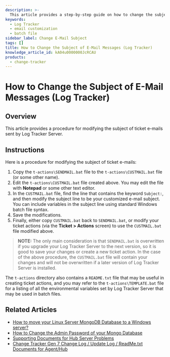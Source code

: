 ```yaml
---
description: >-
  This article provides a step-by-step guide on how to change the subject of e-mail messages sent by Log Tracker.
keywords:
  - Log Tracker
  - email customization
  - batch file
sidebar_label: Change E-Mail Subject
tags: []
title: How to Change the Subject of E-Mail Messages (Log Tracker)
knowledge_article_id: kA04u0000000JcRCAU
products:
  - change-tracker
---
```


# How to Change the Subject of E-Mail Messages (Log Tracker)

## Overview

This article provides a procedure for modifying the subject of ticket e-mails sent by Log Tracker Server.

## Instructions

Here is a procedure for modifying the subject of ticket e-mails:

1. Copy the `t-actions\SENDMAIL.bat` file to the `t-actions\CUSTMAIL.bat` file (or some other name).
2. Edit the `t-actions\CUSTMAIL.bat` file created above. You may edit the file with **Notepad** or some other text editor.
3. In the `CUSTMAIL.bat` file, find the line that contains the keyword `Subject:`, and then modify the subject line to be your customized e-mail subject. You can include variables in the subject line using standard Windows batch file syntax.
4. Save the modifications.
5. Finally, either copy `CUSTMAIL.bat` back to `SENDMAIL.bat`, or modify your ticket actions (via the **Ticket > Actions** screen) to use the `CUSTMAIL.bat` file modified above.

> **NOTE:** The only main consideration is that `SENDMAIL.bat` is overwritten if you upgrade your Log Tracker Server to the next version, so it is good to save your changes or create a new ticket action. In the case of the above procedure, the `CUSTMAIL.bat` file will contain your changes and will not be overwritten if a later version of Log Tracker Server is installed.

The `t-actions` directory also contains a `README.txt` file that may be useful in creating ticket actions, and you may refer to the `t-actions\TEMPLATE.bat` file for a listing of all the environmental variables set by Log Tracker Server that may be used in batch files.

## Related Articles

- [How to move your Linux Server MongoDB Database to a Windows server?](https://kb.netwrix.com/8283)
- [How to Change the Admin Password of your Mongo Database](https://kb.netwrix.com/8310)
- [Supporting Documents for Hub Server Problems](https://kb.netwrix.com/8273)
- [Change Tracker Gen 7 Change Log / Update Log / ReadMe.txt Documents for Agent/Hub](https://kb.netwrix.com/8368)